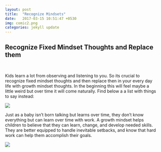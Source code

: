 ```yaml
---
layout: post
title:  "Recognize Mindsets"
date:   2017-03-15 10:51:47 +0530
img: comic2.png
categories: jekyll update
---
```


## Recognize Fixed Mindset Thoughts and Replace them
<br>

Kids learn a lot from observing and listening to you. So its crucial to recognize fixed mindset thoughts and then replace then in your every day life with growth mindset thoughts. In the beginning this will feel maybe a little weird but over time it will come naturally. Find below a a list with things to say instead:

<img src="{{site.baseurl}}/images/sayings.png">


Just as a baby isn’t born talking but learns over time, they don’t know everything but can learn over time with work. A growth mindset helps children to believe that they can learn, change, and develop needed skills. They are better equipped to handle inevitable setbacks, and know that hard work can help them accomplish their goals.

<img src="{{site.baseurl}}/images/comic1.png">